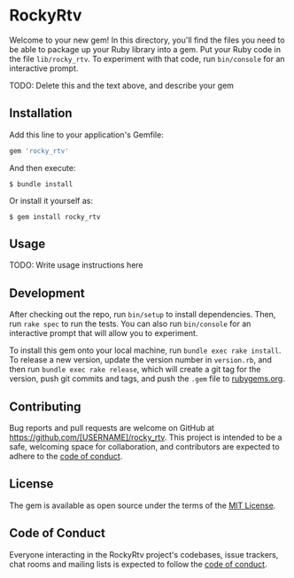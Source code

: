 # RockyRtv

Welcome to your new gem! In this directory, you'll find the files you need to be able to package up your Ruby library into a gem. Put your Ruby code in the file `lib/rocky_rtv`. To experiment with that code, run `bin/console` for an interactive prompt.

TODO: Delete this and the text above, and describe your gem

## Installation

Add this line to your application's Gemfile:

```ruby
gem 'rocky_rtv'
```

And then execute:

    $ bundle install

Or install it yourself as:

    $ gem install rocky_rtv

## Usage

TODO: Write usage instructions here

## Development

After checking out the repo, run `bin/setup` to install dependencies. Then, run `rake spec` to run the tests. You can also run `bin/console` for an interactive prompt that will allow you to experiment.

To install this gem onto your local machine, run `bundle exec rake install`. To release a new version, update the version number in `version.rb`, and then run `bundle exec rake release`, which will create a git tag for the version, push git commits and tags, and push the `.gem` file to [rubygems.org](https://rubygems.org).

## Contributing

Bug reports and pull requests are welcome on GitHub at https://github.com/[USERNAME]/rocky_rtv. This project is intended to be a safe, welcoming space for collaboration, and contributors are expected to adhere to the [code of conduct](https://github.com/[USERNAME]/rocky_rtv/blob/master/CODE_OF_CONDUCT.md).


## License

The gem is available as open source under the terms of the [MIT License](https://opensource.org/licenses/MIT).

## Code of Conduct

Everyone interacting in the RockyRtv project's codebases, issue trackers, chat rooms and mailing lists is expected to follow the [code of conduct](https://github.com/[USERNAME]/rocky_rtv/blob/master/CODE_OF_CONDUCT.md).
